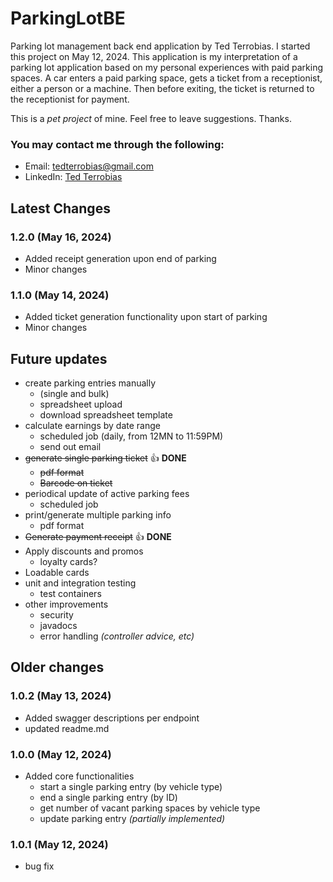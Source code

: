 # ParkingLotBE

Parking lot management back end application by Ted Terrobias. I started
this project on May 12, 2024. This application is my interpretation
of a parking lot application based on my personal experiences with
paid parking spaces. A car enters a paid parking space, gets a ticket
from a receptionist, either a person or a machine. Then before exiting,
the ticket is returned to the receptionist for payment.

This is a _pet project_ of mine. Feel free to leave suggestions. Thanks.

### You may contact me through the following:
- Email: tedterrobias@gmail.com
- LinkedIn: [Ted Terrobias](https://www.linkedin.com/in/tedterrobias/)

## Latest Changes

### 1.2.0 (May 16, 2024)

- Added receipt generation upon end of parking
- Minor changes

### 1.1.0 (May 14, 2024)

- Added ticket generation functionality upon start of parking
- Minor changes

## Future updates
- create parking entries manually
  - (single and bulk)
  - spreadsheet upload
  - download spreadsheet template
- calculate earnings by date range
    - scheduled job (daily, from 12MN to 11:59PM)
    - send out email
- ~~generate single parking ticket~~ :+1: **DONE**
  - ~~pdf format~~
  - ~~Barcode on ticket~~
- periodical update of active parking fees
    - scheduled job
- print/generate multiple parking info
    - pdf format
- ~~Generate payment receipt~~ :+1: **DONE**
- Apply discounts and promos
  - loyalty cards?
- Loadable cards
- unit and integration testing
  - test containers
- other improvements
  - security
  - javadocs
  - error handling _(controller advice, etc)_

## Older changes
### 1.0.2 (May 13, 2024)
- Added swagger descriptions per endpoint
- updated readme.md

### 1.0.0 (May 12, 2024)

- Added core functionalities
  - start a single parking entry (by vehicle type)
  - end a single parking entry (by ID)
  - get number of vacant parking spaces by vehicle type
  - update parking entry _(partially implemented)_

### 1.0.1 (May 12, 2024)
- bug fix